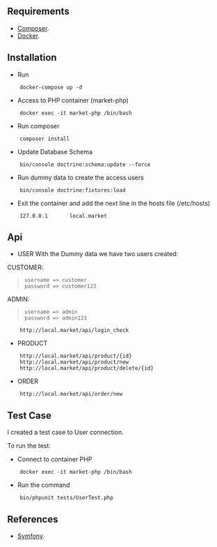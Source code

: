 

Requirements
------------

* [Composer][2].
* [Docker][3].

Installation
-------------

* Run 
```
    docker-compose up -d
``` 
* Access to PHP container (market-php)
```
    docker exec -it market-php /bin/bash
```
* Run composer
```
    composer install
```

* Update Database Schema
```
    bin/console doctrine:schema:update --force
```

* Run dummy data to create the access users
```
    bin/console doctrine:fixtures:load
```

* Exit the container and add the next line in the hosts file (/etc/hosts)
```
    127.0.0.1       local.market
```  

Api
---
- USER
With the Dummy data we have two users created:

CUSTOMER: 
> `username => customer` \
> `password => customer123`

ADMIN:
> `username => admin`\
> `password => admin123`


```
    http://local.market/api/login_check
```
- PRODUCT
```
    http://local.market/api/product/{id}
    http://local.market/api/product/new
    http://local.market/api/product/delete/{id}
```
- ORDER
```
    http://local.market/api/order/new
```

Test Case
---------
I created a test case to User connection.

To run the test:
- Connect to container PHP
```
    docker exec -it market-php /bin/bash
```
- Run the command
```
    bin/phpunit tests/UserTest.php
```

References
---------

* [Symfony][1].

[1]: https://symfony.com
[2]: https://getcomposer.org/
[3]: https://www.docker.com/
[4]: http://local.market

